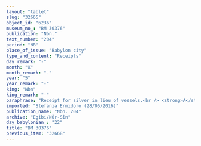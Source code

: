```yaml
---
layout: "tablet"
slug: "32665"
object_id: "6236"
museum_no_: "BM 30376"
publication: "Nbn."
text_number: "204"
period: "NB"
place_of_issue: "Babylon city"
type_and_content: "Receipts"
day_remark: "-"
month: "X"
month_remark: "-"
year: "5"
year_remark: "-"
king: "Nbn"
king_remark: "-"
paraphrase: "Receipt for silver in lieu of vessels.<br /> <strong>A</strong> receives 3 1/3 s of silver from <strong>B</strong> in payment for 10 empty old vessels that he gave to him.<br /> &nbsp;<br /> <strong>A </strong>= Ardāya/Nab&ucirc;-kē&scaron;ir//&Scaron;ang&ucirc;-Bēlet-Bābili; <strong>B </strong>= Nab&ucirc;-ahhē-iddin/&Scaron;ulāya//Egibi"
imported: "Stefania Ermidoro (28/05/2016)"
publication_name: "Nbn. 204"
archive: "Egibi/Nūr-Sîn"
day_babylonian_: "22"
title: "BM 30376"
previous_item: "32668"
---
```

